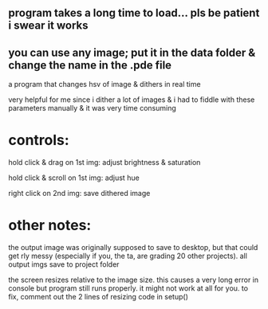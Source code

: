 ## program takes a long time to load... pls be patient i swear it works

## you can use any image; put it in the data folder & change the name in the .pde file

a program that changes hsv of image & dithers in real time

very helpful for me since i dither a lot of images & i had to fiddle with these parameters manually & it was very time consuming

# controls:
hold click & drag on 1st img: adjust brightness & saturation

hold click & scroll on 1st img: adjust hue

right click on 2nd img: save dithered image

# other notes:
the output image was originally supposed to save to desktop, but that could get rly messy (especially if you, the ta, are grading 20 other projects). 
all output imgs save to project folder

the screen resizes relative to the image size. this causes a very long error in console but program still runs properly. 
it might not work at all for you. to fix, comment out the 2 lines of resizing code in setup()

